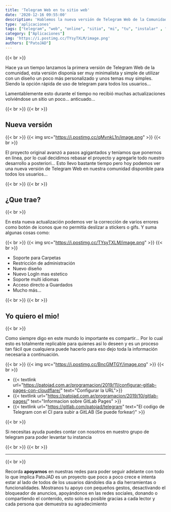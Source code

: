 ```yaml
---
title: 'Telegram Web en tu sitio web'
date: '2020-12-16 09:55:00'
description: 'Hablemos la nueva versión de Telegram Web de la Comunidad y como instalarlo en tu sitio'
type: 'aplicaciones'
tags: ["telegram", "web", "online", "sitio", "mi", "tu", "instalar" , "gratis"]
category: ["Aplicaciones"]
img: 'https://i.postimg.cc/TYsyTXLM/image.png'
authors: ["PatoJAD"]
---
```


{{< br >}}

Hace ya un tiempo lanzamos la primera versión de Telegram Web de la comunidad, esta versión disponía ser muy minimalista y simple de utilizar con un diseño un poco más personalizado y unos temas muy simples. Siendo la opción rápida  de uso de telegram para todos los usuarios…

Lamentablemente esto durante el tiempo no recibió muchas actualizaciones volviéndose un sitio un poco… anticuado…

{{< br >}}
{{< br >}}

## Nueva versión

{{< br >}}
{{< img src="https://i.postimg.cc/qMvnkL1n/image.png" >}}
{{< br >}}

El proyecto original avanzó a pasos agigantados y teníamos que ponernos en línea, por lo cual decidimos rebasar el proyecto y agregarle todo nuestro desarrollo a posteriori… Esto llevo bastante tiempo pero hoy podemos ver una nueva versión de Telegram Web en nuestra comunidad disponible para todos los usuarios…

{{< br >}}
{{< br >}}

## ¿Que trae?

{{< br >}}

En esta nueva actualización podemos ver la corrección de varios errores como botón de iconos que no permitía deslizar a stickers o gifs. Y suma algunas cosas como:  

{{< br >}}
{{< img src="https://i.postimg.cc/TYsyTXLM/image.png" >}}
{{< br >}}

* Soporte para Carpetas
* Restricción de administración
* Nuevo diseño
* Nuevo LogIn mas estetico
* Soporte multi idiomas
* Acceso directo a Guardados
* Mucho más…

{{< br >}}
{{< br >}}

## Yo quiero el mio!

{{< br >}}

Como siempre digo en este mundo lo importante es compartir… Por lo cual esto es totalmente replicable para quienes así lo deseen y es un proceso tan fácil que cualquiera puede hacerlo para eso dejo toda la información necesaria a continuación.

{{< br >}}
{{< img src="https://i.postimg.cc/BncGMTGY/image.png" >}}
{{< br >}}

* {{< textlink url="https://patojad.com.ar/programacion/2019/11/configurar-gitlab-pages-con-cloudflare/" text="Configurar la URL">}}
* {{< textlink url="https://patojad.com.ar/programacion/2019/10/gitlab-pages/" text="Informacion sobre GitLab Pages" >}}
* {{< textlink url="https://gitlab.com/patojad/telegram" text="El codigo de Telegram con el CI para subir a GitLAB (Se puede forkear)" >}}

{{< br >}}

Si necesitas ayuda puedes contar con nosotros en nuestro grupo de telegram para poder levantar tu instancia

{{< br >}}
{{< br >}}

---

{{< br >}}

Recorda **apoyarnos** en nuestras redes para poder seguir adelante con todo lo que implica PatoJAD es un proyecto que poco a poco crece e intenta estar al lado de todos de los usuarios dándoles dia a dia herramientas o funcionalidades. Mostranos tu apoyo con pequeños gestos, desactivando el bloqueador de anuncios, apoyándonos en las redes sociales, donando o compartiendo el contenido, esto solo es posible gracias a cada lector y cada persona que demuestra su agradecimiento
